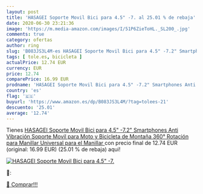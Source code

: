 ```yaml
---
layout: post
title: 'HASAGEI Soporte Movil Bici para 4.5" -7. al 25.01 % de rebaja'
date: 2020-06-30 23:21:36
image: 'https://m.media-amazon.com/images/I/51P6ZieToHL._SL200_.jpg'
comments: true
category: ofertas
author: ring
slug: 'B083JS3L4M-es HASAGEI Soporte Movil Bici para 4.5" -7.2" Smartphones...'
tags: [ tole.es, bicicleta ]
actualPrice: 12.74 EUR
currency: EUR
price: 12.74
comparePrice: 16.99 EUR
prodname: 'HASAGEI Soporte Movil Bici para 4.5" -7.2" Smartphones Anti Vibración Soporte Movil para Moto y Bicicleta de Montaña 360° Rotación para Manillar Universal  para el Manillar '
country: 'es'
flag: '🇪🇸'
buyurl: 'https://www.amazon.es/dp/B083JS3L4M/?tag=tolees-21'
descuento: '25.01'
average: '12.74'
---
```


Tienes [HASAGEI Soporte Movil Bici para 4.5" -7.2" Smartphones Anti Vibración Soporte Movil para Moto y Bicicleta de Montaña 360° Rotación para Manillar Universal  para el Manillar ](https://www.amazon.es/dp/B083JS3L4M/?tag=tolees-21) con precio final de  12.74 EUR (original: 16.99 EUR) (25.01 %  de rebaja) aqui!

[![HASAGEI Soporte Movil Bici para 4.5" -7.](https://m.media-amazon.com/images/I/51P6ZieToHL._SL200_.jpg)](https://www.amazon.es/dp/B083JS3L4M/?tag=tolees-21)

🔎:


[🛒 Comprar!!!](https://www.amazon.es/dp/B083JS3L4M/?tag=tolees-21)
